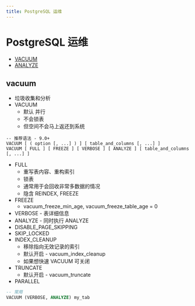 ```yaml
---
title: PostgreSQL 运维
---
```


# PostgreSQL 运维

- [VACUUM](https://www.postgresql.org/docs/current/sql-vacuum.html)
- [ANALYZE](https://www.postgresql.org/docs/current/sql-analyze.html)

## vacuum

- 垃圾收集和分析
- VACUUM
  - 默认 并行
  - 不会锁表
  - 但空间不会马上返还到系统

```
-- 推荐语法 - 9.0+
VACUUM [ ( option [, ...] ) ] [ table_and_columns [, ...] ]
VACUUM [ FULL ] [ FREEZE ] [ VERBOSE ] [ ANALYZE ] [ table_and_columns [, ...] ]
```

- FULL
  - 重写表内容、重构索引
  - 锁表
  - 通常用于会回收非常多数据的情况
  - 隐含 REINDEX, FREEZE
- FREEZE
  - vacuum_freeze_min_age, vacuum_freeze_table_age = 0
- VERBOSE - 表详细信息
- ANALYZE - 同时执行 ANALYZE
- DISABLE_PAGE_SKIPPING
- SKIP_LOCKED
- INDEX_CLEANUP
  - 移除指向无效记录的索引
  - 默认开启 - vacuum_index_cleanup
  - 如果想快速 VACUUM 可关闭
- TRUNCATE
  - 默认开启 - vacuum_truncate
- PARALLEL

```sql
-- 常用
VACUUM (VERBOSE, ANALYZE) my_tab
```
